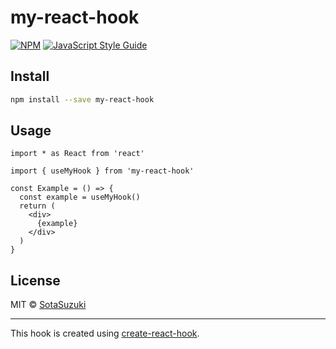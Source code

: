 # my-react-hook

> 

[![NPM](https://img.shields.io/npm/v/my-react-hook.svg)](https://www.npmjs.com/package/my-react-hook) [![JavaScript Style Guide](https://img.shields.io/badge/code_style-standard-brightgreen.svg)](https://standardjs.com)

## Install

```bash
npm install --save my-react-hook
```

## Usage

```tsx
import * as React from 'react'

import { useMyHook } from 'my-react-hook'

const Example = () => {
  const example = useMyHook()
  return (
    <div>
      {example}
    </div>
  )
}
```

## License

MIT © [SotaSuzuki](https://github.com/SotaSuzuki)

---

This hook is created using [create-react-hook](https://github.com/hermanya/create-react-hook).
